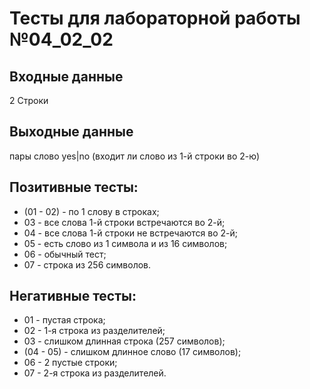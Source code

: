# Тесты для лабораторной работы №04_02_02

## Входные данные
2 Строки

## Выходные данные
пары слово yes|no (входит ли слово из 1-й строки во 2-ю)

## Позитивные тесты:
- (01 - 02) - по 1 слову в строках;
- 03 - все слова 1-й строки встречаются во 2-й;
- 04 - все слова 1-й строки не встречаются во 2-й;
- 05 - есть слово из 1 символа и из 16 символов;
- 06 - обычный тест;
- 07 - строка из 256 символов.

## Негативные тесты:
- 01 - пустая строка;
- 02 - 1-я строка из разделителей;
- 03 - слишком длинная строка (257 символов);
- (04 - 05) - слишком длинное слово (17 символов);
- 06 - 2 пустые строки;
- 07 - 2-я строка из разделителей.